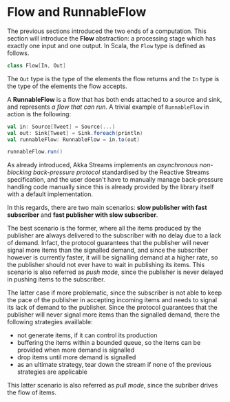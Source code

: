 # Flow and RunnableFlow

The previous sections introduced the two ends of a computation. This section will introduce the **Flow** abstraction: a processing stage which has exactly one input and one output. In Scala, the `Flow` type is defined as follows.

```scala
class Flow[In, Out]
```

The `Out` type is the type of the elements the flow returns and the `In` type is the type of the elements the flow accepts.

A **RunnableFlow** is a flow that has both ends attached to a source and sink, and represents *a flow that can run*. A trivial example of `RunnableFlow` in action is the following:

```scala
val in: Source[Tweet] = Source(...)
val out: Sink[Tweet] = Sink.foreach(println)
val runnableFlow: RunnableFlow = in.to(out)

runnableFlow.run()
```

As already introduced, Akka Streams implements an *asynchronous non-blocking back-pressure protocol* standardised by the Reactive Streams specification, and the user doesn't have to manually manage back-pressure handling code manually since this is already provided by the library itself with a default implementation.

In this regards, there are two main scenarios: **slow publisher with fast subscriber** and **fast publisher with slow subscriber**.

The best scenario is the former, where all the items produced by the publisher are always delivered to the subscriber with no delay due to a lack of demand. Infact, the protocol guarantees that the publisher will never signal more items than the signalled demand, and since the subscriber however is currently faster, it will be signalling demand at a higher rate, so the publisher should not ever have to wait in publishing its items. This scenario is also referred as *push mode*, since the publisher is never delayed in pushing items to the subscriber.

The latter case if more problematic, since the subscriber is not able to keep the pace of the publisher in accepting incoming items and needs to signal its lack of demand to the publisher.
Since the protocol guarantees that the publisher will never signal more items than the signalled demand, there the following strategies availlable:

- not generate items, if it can control its production
- buffering the items within a bounded queue, so the items can be provided when more demand is signalled
- drop items until more demand is signalled
- as an ultimate strategy, tear down the stream if none of the previous strategies are applicable

This latter scenario is also referred as *pull mode*, since the subriber drives the flow of items.
